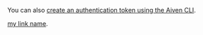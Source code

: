 You can also
[create an authentication token using the Aiven CLI](avn-user-access-token-create).

[my link name](avn-user-access-token-create).
